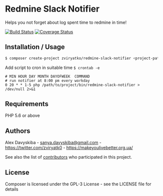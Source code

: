 Redmine Slack Notifier
========================================

Helps you not forget about log spent time to redmine in time!

[![Build Status](https://travis-ci.org/zviryatko/redmine-slack-notifier.svg?branch=master)](https://travis-ci.org/zviryatko/redmine-slack-notifier)
[![Coverage Status](https://coveralls.io/repos/github/zviryatko/redmine-slack-notifier/badge.svg?branch=master)](https://coveralls.io/github/zviryatko/redmine-slack-notifier?branch=master)

Installation / Usage
--------------------

```bash
$ composer create-project zviryatko/redmine-slack-notifier <project-path> --stability dev
```

Add script to cron in suitable time ```$ crontab -e```

	# MIN HOUR DAY MONTH DAYOFWEEK	COMMAND
	# run notifier at 8:00 pm every workday
	0 20 * * 1-5 php /path/to/project/bin/redmine-slack-notifier > /dev/null 2>&1


Requirements
------------

PHP 5.6 or above

Authors
-------

Alex Davyskiba - <sanya.davyskiba@gmail.com> - <https://twitter.com/zviryatk0> - <https://makeyoulivebetter.org.ua/><br />

See also the list of [contributors](https://github.com/zviryatko/redmine-slack-notifier/contributors) who participated in this project.

License
-------

Composer is licensed under the GPL-3 License - see the LICENSE file for details
